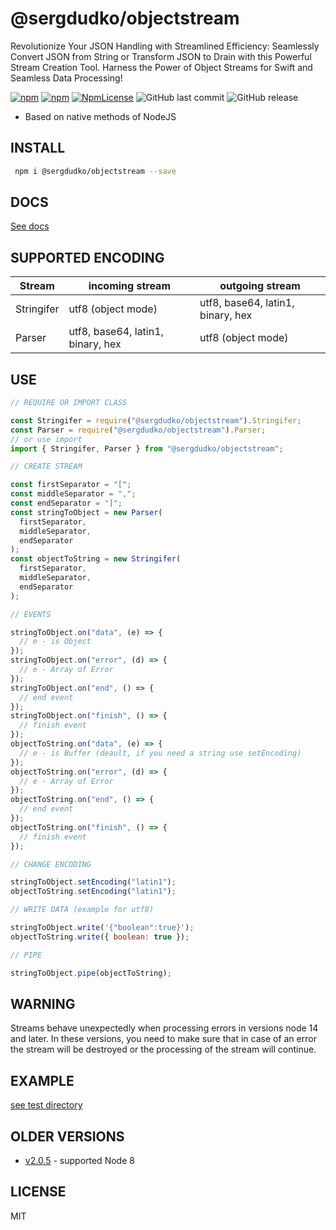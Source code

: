﻿# @sergdudko/objectstream

Revolutionize Your JSON Handling with Streamlined Efficiency: Seamlessly Convert JSON from String or Transform JSON to Drain with this Powerful Stream Creation Tool. Harness the Power of Object Streams for Swift and Seamless Data Processing!

[![npm](https://img.shields.io/npm/v/@sergdudko/objectstream.svg)](https://www.npmjs.com/package/@sergdudko/objectstream)
[![npm](https://img.shields.io/npm/dy/@sergdudko/objectstream.svg)](https://www.npmjs.com/package/@sergdudko/objectstream)
[![NpmLicense](https://img.shields.io/npm/l/@sergdudko/objectstream.svg)](https://www.npmjs.com/package/@sergdudko/objectstream)
![GitHub last commit](https://img.shields.io/github/last-commit/siarheidudko/objectstream.svg)
![GitHub release](https://img.shields.io/github/release/siarheidudko/objectstream.svg)

- Based on native methods of NodeJS

## INSTALL

```bash
 npm i @sergdudko/objectstream --save
```

## DOCS

[See docs](https://siarheidudko.github.io/objectstream/index.html)

## SUPPORTED ENCODING

| Stream     | incoming stream                   | outgoing stream                   |
| ---------- | --------------------------------- | --------------------------------- |
| Stringifer | utf8 (object mode)                | utf8, base64, latin1, binary, hex |
| Parser     | utf8, base64, latin1, binary, hex | utf8 (object mode)                |

## USE

```js
// REQUIRE OR IMPORT CLASS

const Stringifer = require("@sergdudko/objectstream").Stringifer;
const Parser = require("@sergdudko/objectstream").Parser;
// or use import
import { Stringifer, Parser } from "@sergdudko/objectstream";

// CREATE STREAM

const firstSeparator = "[";
const middleSeparator = ",";
const endSeparator = "]";
const stringToObject = new Parser(
  firstSeparator,
  middleSeparator,
  endSeparator
);
const objectToString = new Stringifer(
  firstSeparator,
  middleSeparator,
  endSeparator
);

// EVENTS

stringToObject.on("data", (e) => {
  // e - is Object
});
stringToObject.on("error", (d) => {
  // e - Array of Error
});
stringToObject.on("end", () => {
  // end event
});
stringToObject.on("finish", () => {
  // finish event
});
objectToString.on("data", (e) => {
  // e - is Buffer (deault, if you need a string use setEncoding)
});
objectToString.on("error", (d) => {
  // e - Array of Error
});
objectToString.on("end", () => {
  // end event
});
objectToString.on("finish", () => {
  // finish event
});

// CHANGE ENCODING

stringToObject.setEncoding("latin1");
objectToString.setEncoding("latin1");

// WRITE DATA (example for utf8)

stringToObject.write('{"boolean":true}');
objectToString.write({ boolean: true });

// PIPE

stringToObject.pipe(objectToString);
```

## WARNING

Streams behave unexpectedly when processing errors in versions node 14 and later. In these versions, you need to make sure that in case of an error the stream will be destroyed or the processing of the stream will continue.

## EXAMPLE

[see test directory](https://github.com/siarheidudko/objectstream/tree/master/test)

## OLDER VERSIONS

- [v2.0.5](https://www.npmjs.com/package/@sergdudko/objectstream/v/2.0.5) - supported Node 8

## LICENSE

MIT
